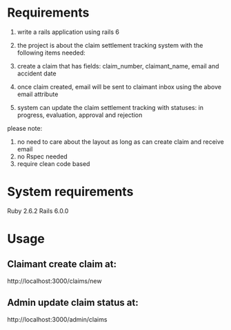 # Requirements

1. write a rails application using rails 6
2. the project is about the claim settlement tracking system with the following items needed:

1. create a claim that has fields: claim_number, claimant_name, email and accident date
2. once claim created, email will be sent to claimant inbox using the above email attribute
3. system can update the claim settlement tracking with statuses: in progress, evaluation, approval and rejection

please note:
1. no need to care about the layout as long as can create claim and receive email
2. no Rspec needed
3. require clean code based

# System requirements

Ruby 2.6.2
Rails 6.0.0

# Usage

## Claimant create claim at:
http://localhost:3000/claims/new

## Admin update claim status at:
http://localhost:3000/admin/claims
